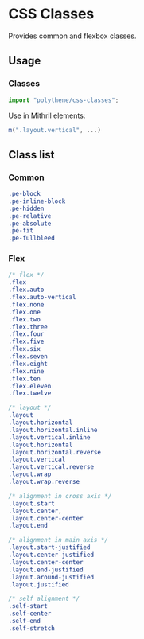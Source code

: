 # CSS Classes

Provides common and flexbox classes.

## Usage

### Classes

~~~javascript
import "polythene/css-classes";
~~~

Use in Mithril elements:

~~~javascript
m(".layout.vertical", ...)
~~~


## Class list

### Common

~~~css
.pe-block
.pe-inline-block
.pe-hidden
.pe-relative
.pe-absolute
.pe-fit
.pe-fullbleed
~~~

### Flex

~~~css
/* flex */
.flex
.flex.auto
.flex.auto-vertical
.flex.none
.flex.one
.flex.two
.flex.three
.flex.four
.flex.five
.flex.six
.flex.seven
.flex.eight
.flex.nine
.flex.ten
.flex.eleven
.flex.twelve

/* layout */
.layout
.layout.horizontal
.layout.horizontal.inline
.layout.vertical.inline
.layout.horizontal
.layout.horizontal.reverse
.layout.vertical
.layout.vertical.reverse
.layout.wrap
.layout.wrap.reverse

/* alignment in cross axis */
.layout.start
.layout.center,
.layout.center-center
.layout.end

/* alignment in main axis */
.layout.start-justified
.layout.center-justified
.layout.center-center
.layout.end-justified
.layout.around-justified
.layout.justified

/* self alignment */
.self-start
.self-center
.self-end
.self-stretch
~~~